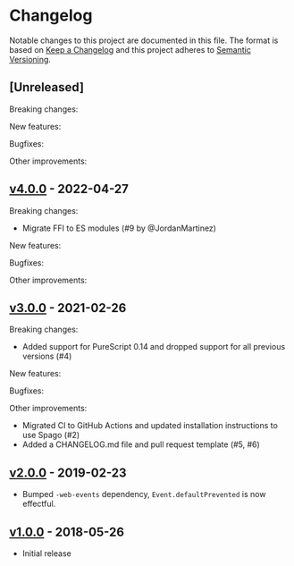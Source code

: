 # Changelog

Notable changes to this project are documented in this file. The format is based on [Keep a Changelog](https://keepachangelog.com/en/1.0.0/) and this project adheres to [Semantic Versioning](https://semver.org/spec/v2.0.0.html).

## [Unreleased]

Breaking changes:

New features:

Bugfixes:

Other improvements:

## [v4.0.0](https://github.com/purescript-web/purescript-web-clipboard/releases/tag/v4.0.0) - 2022-04-27

Breaking changes:
- Migrate FFI to ES modules (#9 by @JordanMartinez)

New features:

Bugfixes:

Other improvements:

## [v3.0.0](https://github.com/purescript-web/purescript-web-clipboard/releases/tag/v3.0.0) - 2021-02-26

Breaking changes:
- Added support for PureScript 0.14 and dropped support for all previous versions (#4)

New features:

Bugfixes:

Other improvements:
- Migrated CI to GitHub Actions and updated installation instructions to use Spago (#2)
- Added a CHANGELOG.md file and pull request template (#5, #6)

## [v2.0.0](https://github.com/purescript-web/purescript-web-clipboard/releases/tag/v2.0.0) - 2019-02-23

- Bumped `-web-events` dependency, `Event.defaultPrevented` is now effectful.

## [v1.0.0](https://github.com/purescript-web/purescript-web-clipboard/releases/tag/v1.0.0) - 2018-05-26

- Initial release
